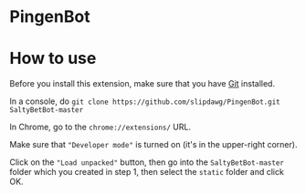 # PingenBot

# How to use
Before you install this extension, make sure that you have [Git](https://git-scm.com/downloads) installed.

In a console, do ```git clone https://github.com/slipdawg/PingenBot.git SaltyBetBot-master```

In Chrome, go to the ```chrome://extensions/``` URL.

Make sure that ```"Developer mode"``` is turned on (it's in the upper-right corner).

Click on the ```"Load unpacked"``` button, then go into the ```SaltyBetBot-master``` folder which you created in step 1, then select the ```static``` folder and click OK.
